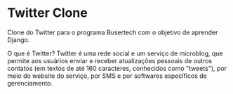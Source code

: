 # Twitter Clone

Clone do Twitter para o programa Busertech com o objetivo de aprender Django.

O que é Twitter?
Twitter é uma rede social e um serviço de microblog, que permite aos usuários enviar e receber atualizações pessoais de outros contatos (em textos de até 160 caracteres, conhecidos como "tweets"), por meio do website do serviço, por SMS e por softwares específicos de gerenciamento.
